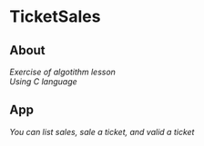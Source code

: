 # TicketSales

## About
*Exercise of algotithm lesson* <br>
*Using C language*

## App
*You can list sales, sale a ticket, and valid a ticket*
